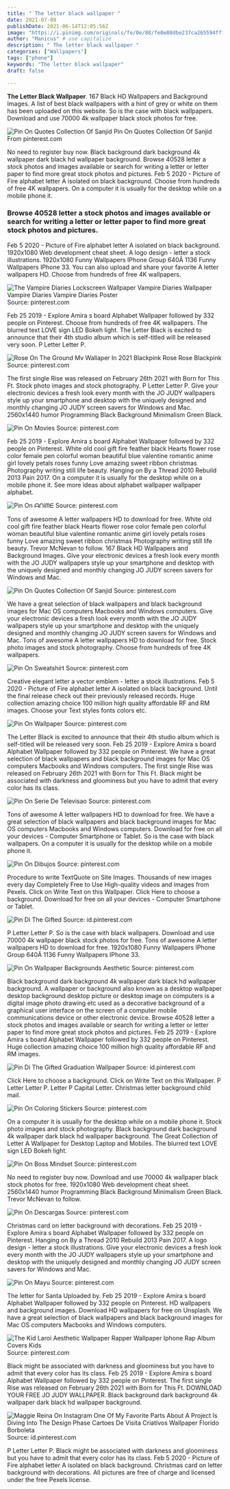 ```yaml
---
title: " The letter black wallpaper "
date: 2021-07-08
publishDate: 2021-06-14T12:05:56Z
image: "https://i.pinimg.com/originals/fe/0e/88/fe0e88dbe237ca265594ff1dc6430186.jpg"
author: "Manicus" # use capitalize
description: " The letter black wallpaper "
categories: ["Wallpapers"]
tags: ["phone"]
keywords: "The letter black wallpaper"
draft: false

---
```



**The Letter Black Wallpaper**. 167 Black HD Wallpapers and Background Images. A list of best black wallpapers with a hint of grey or white on them has been uploaded on this website. So is the case with black wallpapers. Download and use 70000 4k wallpaper black stock photos for free.

![Pin On Quotes Collection Of Sanjid](https://i.pinimg.com/564x/36/c2/82/36c282a1c882f431cbec56750ef88cf6.jpg "Pin On Quotes Collection Of Sanjid")
Pin On Quotes Collection Of Sanjid From pinterest.com


No need to register buy now. Black background dark background 4k wallpaper dark black hd wallpaper background. Browse 40528 letter a stock photos and images available or search for writing a letter or letter paper to find more great stock photos and pictures. Feb 5 2020 - Picture of Fire alphabet letter A isolated on black background. Choose from hundreds of free 4K wallpapers. On a computer it is usually for the desktop while on a mobile phone it.

### Browse 40528 letter a stock photos and images available or search for writing a letter or letter paper to find more great stock photos and pictures.

Feb 5 2020 - Picture of Fire alphabet letter A isolated on black background. 1920x1080 Web development cheat sheet. A logo design - letter a stock illustrations. 1920x1080 Funny Wallpapers IPhone Group 640Ã 1136 Funny Wallpapers IPhone 33. You can also upload and share your favorite A letter wallpapers HD. Choose from hundreds of free 4K wallpapers.


![The Vampire Diaries Lockscreen Wallpaper Vampire Diaries Wallpaper Vampire Diaries Vampire Diaries Poster](https://i.pinimg.com/originals/b2/00/00/b20000f92cc4d2a041bab857f72572c8.jpg "The Vampire Diaries Lockscreen Wallpaper Vampire Diaries Wallpaper Vampire Diaries Vampire Diaries Poster")
Source: pinterest.com

Feb 25 2019 - Explore Amira s board Alphabet Wallpaper followed by 332 people on Pinterest. Choose from hundreds of free 4K wallpapers. The blurred text LOVE sign LED Bokeh light. The Letter Black is excited to announce that their 4th studio album which is self-titled will be released very soon. P Letter Letter P.

![Rose On The Ground Mv Wallaper In 2021 Blackpink Rose Rose Blackpink](https://i.pinimg.com/originals/8f/63/11/8f6311fe6e04b2b3c4a32640ccf60678.jpg "Rose On The Ground Mv Wallaper In 2021 Blackpink Rose Rose Blackpink")
Source: pinterest.com

The first single Rise was released on February 26th 2021 with Born for This Ft. Stock photo images and stock photography. P Letter Letter P. Give your electronic devices a fresh look every month with the JO JUDY wallpapers style up your smartphone and desktop with the uniquely designed and monthly changing JO JUDY screen savers for Windows and Mac. 2560x1440 humor Programming Black Background Minimalism Green Black.

![Pin On Movies](https://i.pinimg.com/originals/b3/fb/33/b3fb33ada56e69244291b8251788712b.jpg "Pin On Movies")
Source: pinterest.com

Feb 25 2019 - Explore Amira s board Alphabet Wallpaper followed by 332 people on Pinterest. White old cool gift fire feather black Hearts flower rose color female pen colorful woman beautiful blue valentine romantic anime girl lovely petals roses funny Love amazing sweet ribbon christmas Photography writing still life beauty. Hanging on By a Thread 2010 Rebuild 2013 Pain 2017. On a computer it is usually for the desktop while on a mobile phone it. See more ideas about alphabet wallpaper wallpaper alphabet.

![Pin On ᗩᑎiᗰᗴ](https://i.pinimg.com/originals/cd/81/dd/cd81dd011a0141440d0bbaaa0eea9aaa.jpg "Pin On ᗩᑎiᗰᗴ")
Source: pinterest.com

Tons of awesome A letter wallpapers HD to download for free. White old cool gift fire feather black Hearts flower rose color female pen colorful woman beautiful blue valentine romantic anime girl lovely petals roses funny Love amazing sweet ribbon christmas Photography writing still life beauty. Trevor McNevan to follow. 167 Black HD Wallpapers and Background Images. Give your electronic devices a fresh look every month with the JO JUDY wallpapers style up your smartphone and desktop with the uniquely designed and monthly changing JO JUDY screen savers for Windows and Mac.

![Pin On Quotes Collection Of Sanjid](https://i.pinimg.com/564x/36/c2/82/36c282a1c882f431cbec56750ef88cf6.jpg "Pin On Quotes Collection Of Sanjid")
Source: pinterest.com

We have a great selection of black wallpapers and black background images for Mac OS computers Macbooks and Windows computers. Give your electronic devices a fresh look every month with the JO JUDY wallpapers style up your smartphone and desktop with the uniquely designed and monthly changing JO JUDY screen savers for Windows and Mac. Tons of awesome A letter wallpapers HD to download for free. Stock photo images and stock photography. Choose from hundreds of free 4K wallpapers.

![Pin On Sweatshirt](https://i.pinimg.com/originals/36/a2/17/36a217cbcaa536bf2750881809de7c74.png "Pin On Sweatshirt")
Source: pinterest.com

Creative elegant letter a vector emblem - letter a stock illustrations. Feb 5 2020 - Picture of Fire alphabet letter A isolated on black background. Until the final release check out their previously released records. Huge collection amazing choice 100 million high quality affordable RF and RM images. Choose your Text styles fonts colors etc.

![Pin On Wallpaper](https://i.pinimg.com/564x/e7/8c/81/e78c8155f5cfd4290362e7eda7066503.jpg "Pin On Wallpaper")
Source: pinterest.com

The Letter Black is excited to announce that their 4th studio album which is self-titled will be released very soon. Feb 25 2019 - Explore Amira s board Alphabet Wallpaper followed by 332 people on Pinterest. We have a great selection of black wallpapers and black background images for Mac OS computers Macbooks and Windows computers. The first single Rise was released on February 26th 2021 with Born for This Ft. Black might be associated with darkness and gloominess but you have to admit that every color has its class.

![Pin On Serie De Televisao](https://i.pinimg.com/originals/41/45/b6/4145b61c49bdf23bcf64951f8bd7f3ba.jpg "Pin On Serie De Televisao")
Source: pinterest.com

Tons of awesome A letter wallpapers HD to download for free. We have a great selection of black wallpapers and black background images for Mac OS computers Macbooks and Windows computers. Download for free on all your devices - Computer Smartphone or Tablet. So is the case with black wallpapers. On a computer it is usually for the desktop while on a mobile phone it.

![Pin On Dibujos](https://i.pinimg.com/originals/19/70/08/1970083e417c7e772f8af59bf94effd8.jpg "Pin On Dibujos")
Source: pinterest.com

Procedure to write TextQuote on Site Images. Thousands of new images every day Completely Free to Use High-quality videos and images from Pexels. Click on Write Text on this Wallpaper. Click Here to choose a background. Download for free on all your devices - Computer Smartphone or Tablet.

![Pin Di The Gifted](https://i.pinimg.com/736x/6c/55/04/6c5504a8e4ec5e61fbf51458bfa9ed34.jpg "Pin Di The Gifted")
Source: id.pinterest.com

P Letter Letter P. So is the case with black wallpapers. Download and use 70000 4k wallpaper black stock photos for free. Tons of awesome A letter wallpapers HD to download for free. 1920x1080 Funny Wallpapers IPhone Group 640Ã 1136 Funny Wallpapers IPhone 33.

![Pin On Wallpaper Backgrounds Aesthetic](https://i.pinimg.com/originals/ca/5e/75/ca5e75220b28dc05144366d9c630183f.jpg "Pin On Wallpaper Backgrounds Aesthetic")
Source: pinterest.com

Black background dark background 4k wallpaper dark black hd wallpaper background. A wallpaper or background also known as a desktop wallpaper desktop background desktop picture or desktop image on computers is a digital image photo drawing etc used as a decorative background of a graphical user interface on the screen of a computer mobile communications device or other electronic device. Browse 40528 letter a stock photos and images available or search for writing a letter or letter paper to find more great stock photos and pictures. Feb 25 2019 - Explore Amira s board Alphabet Wallpaper followed by 332 people on Pinterest. Huge collection amazing choice 100 million high quality affordable RF and RM images.

![Pin Di The Gifted Graduation Wallpaper](https://i.pinimg.com/originals/2c/87/da/2c87da422b0ac4f3cccf1b4b348a62ee.jpg "Pin Di The Gifted Graduation Wallpaper")
Source: id.pinterest.com

Click Here to choose a background. Click on Write Text on this Wallpaper. P Letter Letter P. Letter P Capital Letter. Christmas letter background child mail.

![Pin On Coloring Stickers](https://i.pinimg.com/736x/e9/12/b3/e912b30fac0f405d23fb2cc9670357f5.jpg "Pin On Coloring Stickers")
Source: pinterest.com

On a computer it is usually for the desktop while on a mobile phone it. Stock photo images and stock photography. Black background dark background 4k wallpaper dark black hd wallpaper background. The Great Collection of Letter A Wallpaper for Desktop Laptop and Mobiles. The blurred text LOVE sign LED Bokeh light.

![Pin On Boss Mindset](https://i.pinimg.com/564x/68/65/28/68652839a66217abeb1f98be7ed9d25f.jpg "Pin On Boss Mindset")
Source: pinterest.com

No need to register buy now. Download and use 70000 4k wallpaper black stock photos for free. 1920x1080 Web development cheat sheet. 2560x1440 humor Programming Black Background Minimalism Green Black. Trevor McNevan to follow.

![Pin On Descargas](https://images.wallpapersden.com/image/download/panda-as-the-godfather-art_60637_1080x1920.jpg "Pin On Descargas")
Source: pinterest.com

Christmas card on letter background with decorations. Feb 25 2019 - Explore Amira s board Alphabet Wallpaper followed by 332 people on Pinterest. Hanging on By a Thread 2010 Rebuild 2013 Pain 2017. A logo design - letter a stock illustrations. Give your electronic devices a fresh look every month with the JO JUDY wallpapers style up your smartphone and desktop with the uniquely designed and monthly changing JO JUDY screen savers for Windows and Mac.

![Pin On Mayu](https://i.pinimg.com/474x/ff/92/01/ff92013a269cf4a27ce2baf07144c043.jpg "Pin On Mayu")
Source: pinterest.com

The letter for Santa Uploaded by. Feb 25 2019 - Explore Amira s board Alphabet Wallpaper followed by 332 people on Pinterest. HD wallpapers and background images. Download HD wallpapers for free on Unsplash. We have a great selection of black wallpapers and black background images for Mac OS computers Macbooks and Windows computers.

![The Kid Laroi Aesthetic Wallpaper Rapper Wallpaper Iphone Rap Album Covers Kids](https://i.pinimg.com/originals/44/f2/a9/44f2a99cca06502b48c3b2cec01e7c31.jpg "The Kid Laroi Aesthetic Wallpaper Rapper Wallpaper Iphone Rap Album Covers Kids")
Source: pinterest.com

Black might be associated with darkness and gloominess but you have to admit that every color has its class. Feb 25 2019 - Explore Amira s board Alphabet Wallpaper followed by 332 people on Pinterest. The first single Rise was released on February 26th 2021 with Born for This Ft. DOWNLOAD YOUR FREE JO JUDY WALLPAPER. Black background dark background 4k wallpaper dark black hd wallpaper background.

![Maggie Reina On Instagram One Of My Favorite Parts About A Project Is Diving Into The Design Phase Cartoes De Visita Criativos Wallpaper Florido Borboleta](https://i.pinimg.com/originals/fe/0e/88/fe0e88dbe237ca265594ff1dc6430186.jpg "Maggie Reina On Instagram One Of My Favorite Parts About A Project Is Diving Into The Design Phase Cartoes De Visita Criativos Wallpaper Florido Borboleta")
Source: id.pinterest.com

P Letter Letter P. Black might be associated with darkness and gloominess but you have to admit that every color has its class. Feb 5 2020 - Picture of Fire alphabet letter A isolated on black background. Christmas card on letter background with decorations. All pictures are free of charge and licensed under the free Pexels license.

